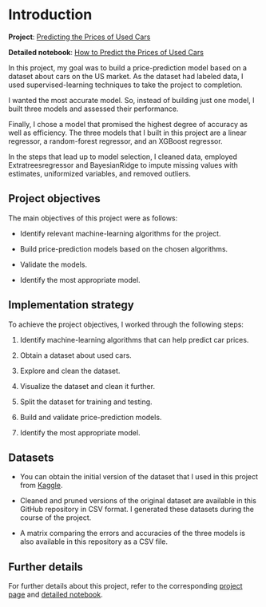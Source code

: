 # Introduction

**Project**: [Predicting the Prices of Used Cars](https://sthakur.work/project/predicting-prices-of-used-cars/)

**Detailed notebook**: [How to Predict the Prices of Used Cars](https://www.kaggle.com/shamaa/how-to-predict-prices-of-used-cars/)

In this project, my goal was to build a price-prediction model based on a dataset about cars on the US market. As the dataset had labeled data, I used supervised-learning techniques to take the project to completion.

I wanted the most accurate model. So, instead of building just one model, I built three models and assessed their performance.

Finally, I chose a model that promised the highest degree of accuracy as well as efficiency. The three models that I built in this project are a linear regressor, a random-forest regressor, and an XGBoost regressor.

In the steps that lead up to model selection, I cleaned data, employed Extratreesregressor and BayesianRidge to impute missing values with estimates, uniformized variables, and removed outliers.

## Project objectives

The main objectives of this project were as follows:

- Identify relevant machine-learning algorithms for the project.

- Build price-prediction models based on the chosen algorithms.

- Validate the models.

- Identify the most appropriate model.

## Implementation strategy

To achieve the project objectives, I worked through the following steps:

1. Identify machine-learning algorithms that can help predict car prices.

2. Obtain a dataset about used cars.

3. Explore and clean the dataset.

4. Visualize the dataset and clean it further.

5. Split the dataset for training and testing.

6. Build and validate price-prediction models.

7. Identify the most appropriate model.

## Datasets

- You can obtain the initial version of the dataset that I used in this project from [Kaggle](https://www.kaggle.com/austinreese/craigslist-carstrucks-data).

- Cleaned and pruned versions of the original dataset are available in this GitHub repository in CSV format. I generated these datasets during the course of the project.
  
- A matrix comparing the errors and accuracies of the three models is also available in this repository as a CSV file.

## Further details

For further details about this project, refer to the corresponding [project page](https://sthakur.work/project/predicting-prices-of-used-cars/) and [detailed notebook](https://github.com/shambhavithakur/predicting-prices-used-cars/blob/master/how-to-predict-prices-of-used-cars.ipynb).
